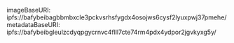 imageBaseURI: ipfs://bafybeibagbbmbxcle3pckvsrhsfygdx4osojws6cysf2lyuxpwj37pmehe/
metadataBaseURI: ipfs://bafybeibgleulzcdyqpgycrnvc4flll7cte74rm4pdx4ydpor2jgvkyxg5y/